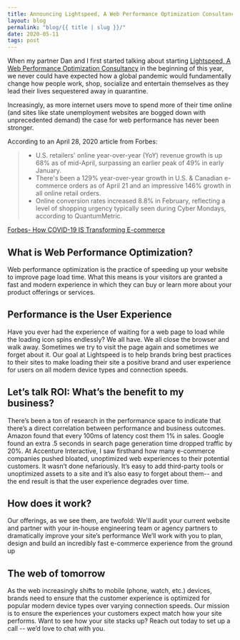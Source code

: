 ```yaml
---
title: Announcing Lightspeed, A Web Performance Optimization Consultancy
layout: blog
permalink: "blog/{{ title | slug }}/"
date: 2020-05-11
tags: post
---
```


When my partner Dan and I first started talking about starting [Lightspeed, A Web Performance Optimization Consultancy](/ "Lightspeed: A Web Optimization Consultancy Homepage") in the beginning of this year, we never could have expected how a global pandemic would fundamentally change how people work, shop, socialize and entertain themselves as they lead their lives sequestered away in quarantine. 

Increasingly, as more internet users move to spend more of their time online (and sites like state unemployment websites are bogged down with unprecedented demand) the case for web performance has never been stronger. 

According to an April 28, 2020 article from Forbes: 

> * U.S. retailers' online year-over-year (YoY) revenue growth is up 68% as of mid-April, surpassing an earlier peak of 49% in early January.
> * There's been a 129% year-over-year growth in U.S. & Canadian e-commerce orders as of April 21 and an impressive 146% growth in all online retail orders.
> * Online conversion rates increased 8.8% in February, reflecting a level of shopping urgency typically seen during Cyber Mondays, according to QuantumMetric.


[Forbes- How COVID-19 IS Transforming E-commerce](https://www.forbes.com/sites/louiscolumbus/2020/04/28/how-covid-19-is-transforming-e-commerce/#3c18c4d3544f "Forbes Article: How COVID-19 IS Transforming E-commerce")
## What is Web Performance Optimization?
Web performance optimization is the practice of speeding up your website to improve page load time. What this means is your visitors are granted a fast and modern experience in which they can buy or learn more about your product offerings or services. 

## Performance is the User Experience
Have you ever had the experience of waiting for a web page to load while the loading icon spins endlessly? We all have. We all close the browser and walk away. Sometimes we try to visit the page again and sometimes we forget about it. Our goal at Lightspeed is to help brands bring best practices to their sites to make loading their site a positive brand and user experience for users on all modern device types and connection speeds. 

## Let’s talk ROI: What’s the benefit to my business?
There’s been a ton of research in the performance space to indicate that there’s a direct correlation between performance and business outcomes. Amazon found that every 100ms of latency cost them 1% in sales. Google found an extra .5 seconds in search page generation time dropped traffic by 20%.
At Accenture Interactive, I saw firsthand how many e-commerce companies pushed bloated, unoptimized web experiences to their potential customers. It wasn’t done nefariously. It’s easy to add third-party tools or unoptimized assets to a site and it’s also easy to forget about them-- and the end result is that the user experience degrades over time. 

## How does it work?
Our offerings, as we see them, are twofold: 
We'll audit your current website and partner with your in-house engineering team or agency partners to dramatically improve your site’s performance
We’ll work with you to plan, design and build an incredibly fast e-commerce experience from the ground up

## The web of tomorrow
As the web increasingly shifts to mobile (phone, watch, etc.) devices, brands need to ensure that the customer experience is optimized for popular modern device types over varying connection speeds. Our mission is to ensure the experiences your customers expect match how your site performs. 
Want to see how your site stacks up? Reach out today to set up a call -- we’d love to chat with you.
